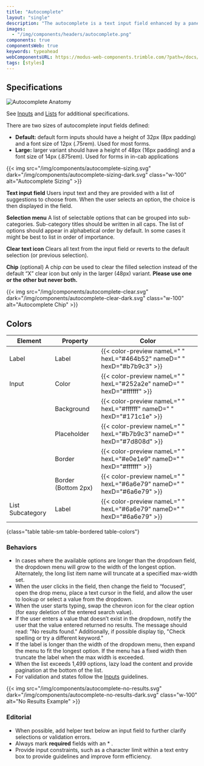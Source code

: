 ```yaml
---
title: "Autocomplete"
layout: "single"
description: "The autocomplete is a text input field enhanced by a panel of suggested options."
images:
  - "/img/components/headers/autocomplete.png"
components: true
componentsWeb: true
keywords: typeahead
webComponentsURL: https://modus-web-components.trimble.com/?path=/docs/user-inputs-autocomplete--default
tags: [styles]
---
```


## Specifications

<div class="theme-l">

![Autocomplete Anatomy](/img/components/autocomplete-anatomy.svg)

</div>

See [Inputs](/components/web/inputs/) and [Lists](/components/web/lists/) for additional specifications.

There are two sizes of autocomplete input fields defined:

- **Default:** default form inputs should have a height of 32px (8px padding) and a font size of 12px (.75rem). Used for most forms.
- **Large:** larger variant should have a height of 48px (16px padding) and a font size of 14px (.875rem). Used for forms in in-cab applications

{{< img src="/img/components/autocomplete-sizing.svg" dark="/img/components/autocomplete-sizing-dark.svg" class="w-100" alt="Autocomplete Sizing" >}}

**Text input field**
Users input text and they are provided with a list of suggestions to choose from. When the user selects an option, the choice is then displayed in the field.

**Selection menu**
A list of selectable options that can be grouped into sub-categories. Sub-category titles should be written in all caps. The list of options should appear in alphabetical order by default. In some cases it might be best to list in order of importance.

**Clear text icon**
Clears all text from the input field or reverts to the default selection (or previous selection).

**Chip** (optional)
A chip _can_ be used to clear the filled selection instead of the default “X” clear icon but only in the larger (48px) variant. **Please use one or the other but never both.**

{{< img src="/img/components/autocomplete-clear.svg" dark="/img/components/autocomplete-clear-dark.svg" class="w-100" alt="Autocomplete Chip" >}}

## Colors

<!-- prettier-ignore-start -->
| Element          | Property            | Color                                                                   |
| ---------------- | ------------------- | ----------------------------------------------------------------------- |
| Label            | Label               | {{< color-preview nameL=" " hexL="#464b52" nameD=" " hexD="#b7b9c3" >}} |
| Input            | Color               | {{< color-preview nameL=" " hexL="#252a2e" nameD=" " hexD="#ffffff" >}} |
|                  | Background          | {{< color-preview nameL=" " hexL="#ffffff" nameD=" " hexD="#171c1e" >}} |
|                  | Placeholder         | {{< color-preview nameL=" " hexL="#b7b9c3" nameD=" " hexD="#7d808d" >}} |
|                  | Border              | {{< color-preview nameL=" " hexL="#e0e1e9" nameD=" " hexD="#ffffff" >}} |
|                  | Border (Bottom 2px) | {{< color-preview nameL=" " hexL="#6a6e79" nameD=" " hexD="#6a6e79" >}} |
| List Subcategory | Label               | {{< color-preview nameL=" " hexL="#6a6e79" nameD=" " hexD="#6a6e79" >}} |
{class="table table-sm table-bordered table-colors"}
<!-- prettier-ignore-end -->

<style>
[data-bs-theme="dark"] .table-colors tr:last-child {
  display: none;
}
</style>

### Behaviors

- In cases where the available options are longer than the dropdown field, the dropdown menu will grow to the width of the longest option. Alternately, the long list item name will truncate at a specified max-width set.
- When the user clicks in the field, then change the field to “focused”, open the drop menu, place a text cursor in the field, and allow the user to lookup or select a value from the dropdown.
- When the user starts typing, swap the chevron icon for the clear option (for easy deletion of the entered search value).
- If the user enters a value that doesn’t exist in the dropdown, notify the user that the value entered returned no results. The message should read: "No results found." Additionally, if possible display tip, "Check spelling or try a different keyword."
- If the label is longer than the width of the dropdown menu, then expand the menu to fit the longest option. If the menu has a fixed width then truncate the label when the max width is exceeded.
- When the list exceeds 1,499 options, lazy load the content and provide pagination at the bottom of the list.
- For validation and states follow the [Inputs](/components/web/inputs/#behaviors) guidelines.

{{< img src="/img/components/autocomplete-no-results.svg" dark="/img/components/autocomplete-no-results-dark.svg" class="w-100" alt="No Results Example" >}}

### Editorial

- When possible, add helper text below an input field to further clarify selections or validation errors.
- Always mark **required** fields with an \* .
- Provide input constraints, such as a character limit within a text entry box to provide guidelines and improve form efficiency.
